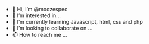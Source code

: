 - 👋 Hi, I’m @moozespec
- 👀 I’m interested in... 
- 🌱 I’m currently learning Javascript, html, css and php
- 💞️ I’m looking to collaborate on ...
- 📫 How to reach me ...

<!---
moozespec/moozespec is a ✨ special ✨ repository because its `README.md` (this file) appears on your GitHub profile.
You can click the Preview link to take a look at your changes.
--->
